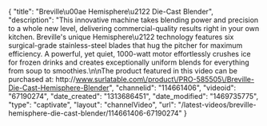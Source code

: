 {
    "title": "Breville\u00ae Hemisphere\u2122 Die-Cast Blender",
    "description": "This innovative machine takes blending power and precision to a whole new level, delivering commercial-quality results right in your own kitchen. Breville's unique Hemisphere\u2122 technology features six surgical-grade stainless-steel blades that hug the pitcher for maximum efficiency. A powerful, yet quiet, 1000-watt motor effortlessly crushes ice for frozen drinks and creates exceptionally uniform blends for everything from soup to smoothies.\n\nThe product featured in this video can be purchased at: http:\/\/www.surlatable.com\/product\/PRO-585505\/Breville-Die-Cast-Hemisphere-Blender",
    "channelid": "114661406",
    "videoid": "67190274",
    "date_created": "1313686451",
    "date_modified": "1469735775",
    "type": "captivate",
    "layout": "channelVideo",
    "url": "\/latest-videos\/breville-hemisphere-die-cast-blender\/114661406-67190274"
}